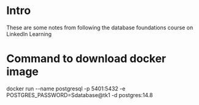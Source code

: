 # Intro
These are some notes from following the database foundations course on LinkedIn Learning

# Command to download docker image
docker run --name postgresql -p 5401:5432 -e POSTGRES_PASSWORD=Sdatabase@tk1 -d postgres:14.8
